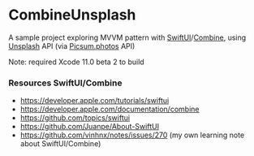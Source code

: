 # CombineUnsplash

A sample project exploring MVVM pattern with [SwiftUI](https://developer.apple.com/xcode/swiftui/)/[Combine](https://developer.apple.com/documentation/combine), using [Unsplash](https://unsplash.com) API (via [Picsum.photos](https://picsum.photos) API)

Note: required Xcode 11.0 beta 2 to build

### Resources SwiftUI/Combine

+ https://developer.apple.com/tutorials/swiftui
+ https://developer.apple.com/documentation/combine
+ https://github.com/topics/swiftui
+ https://github.com/Juanpe/About-SwiftUI
+ https://github.com/vinhnx/notes/issues/270 (my own learning note about SwiftUI/Combine)
